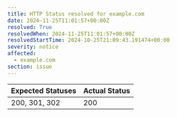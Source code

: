 ```yaml
---
title: HTTP Status resolved for example.com
date: 2024-11-25T11:01:57+00:00Z
resolved: True
resolvedWhen: 2024-11-25T11:01:57+00:00Z
resolvedStartTime: 2024-10-25T21:09:43.191474+00:00
severity: notice
affected:
  - example.com
section: issue
---
```


| Expected Statuses | Actual Status  |
|-------------------|----------------|
| 200, 301, 302 | 200 |
